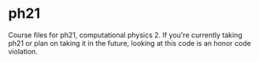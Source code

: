 # ph21
Course files for ph21, computational physics 2. If you're currently taking ph21 or plan on taking it in the future, looking at this code is an honor code violation. 
